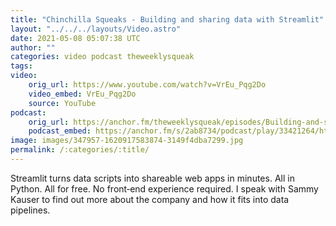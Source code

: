 ```yaml
---
title: "Chinchilla Squeaks - Building and sharing data with Streamlit"
layout: "../../../layouts/Video.astro"
date: 2021-05-08 05:07:38 UTC
author: ""
categories: video podcast theweeklysqueak
tags: 
video:
    orig_url: https://www.youtube.com/watch?v=VrEu_Pqg2Do
    video_embed: VrEu_Pqg2Do
    source: YouTube
podcast:
    orig_url: https://anchor.fm/theweeklysqueak/episodes/Building-and-sharing-data-with-Streamlit-e10qegg
    podcast_embed: https://anchor.fm/s/2ab8734/podcast/play/33421264/https%3A%2F%2Fd3ctxlq1ktw2nl.cloudfront.net%2Fstaging%2F2021-4-13%2F835c296b-db69-3d14-ce61-e2cc762f4ccc.mp3
image: images/347957-1620917583874-3149f4dba7299.jpg
permalink: /:categories/:title/
---
```

Streamlit turns data scripts into shareable web apps in minutes. All in Python. All for free. No front‑end experience required. I speak with Sammy Kauser to find out more about the company and how it fits into data pipelines.